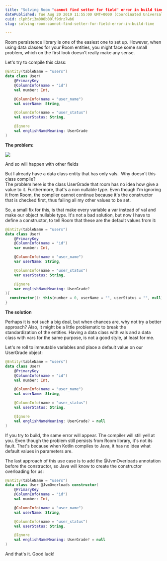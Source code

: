 ```yaml
---
title: "Solving Room "cannot find setter for field" error in build time"
datePublished: Tue Aug 20 2019 11:55:00 GMT+0000 (Coordinated Universal Time)
cuid: clph5ri3m000b09lf9drz7wb6
slug: solving-room-cannot-find-setter-for-field-error-in-build-time

---
```



Room persistence library is one of the easiest one to set up. However, when using data classes for your Room entities, you might face some small problem, which on the first look doesn't really make any sense.

Let's try to compile this class:

```kotlin
@Entity(tableName = "users")
data class User(
    @PrimaryKey
    @ColumnInfo(name = "id")
    val number: Int,

    @ColumnInfo(name = "user_name")
    val userName: String,

    @ColumnInfo(name = "user_status")
    val userStatus: String,

    @Ignore
    val englishNameMeaning: UserGrade
)
```

**The problem:**

[![](https://cdn.hashnode.com/res/hashnode/image/upload/v1701104608262/70e53954-9f6d-4109-8cc7-b55a9769eb17.png)](https://1.bp.blogspot.com/-PPgod4Z5IjM/XVvPC7EQlaI/AAAAAAAAO84/VoCX0RocUjALqQP9_ulYwKZWrPZP2pSfgCLcBGAs/s1600/Screenshot_1.png)

And so will happen with other fields

But I already have a data class entity that has only vals.  Why doesn't this class compile?  
The problem here is the class UserGrade that room has no idea how give a value to it. Furthermore, that's a non nullable type. Even though I'm ignoring it from Room, the compiler cannot continue because it's the constructor that is checked first, thus failing all my other values to be set.

So, a small fix for this, is that make every variable a var instead of val and make our object nullable type. It's not a bad solution, but now I have to define a constructor, to tell Room that these are the default values from it:

```kotlin
@Entity(tableName = "users")
data class User(
    @PrimaryKey
    @ColumnInfo(name = "id")
    var number: Int,

    @ColumnInfo(name = "user_name")
    var userName: String,

    @ColumnInfo(name = "user_status")
    var userStatus: String,

    @Ignore
    var englishNameMeaning: UserGrade?
){
  constructor(): this(number = 0, userName = "", userStatus = "", null)
}
```

**The solution**

Perhaps it is not such a big deal, but when chances are, why not try a better approach? Also, it might be a little problematic to break the standardization of the entities. Having a data class with vals and a data class with vars for the same purpose, is not a good style, at least for me.

Let's re roll to immutable variables and place a default value on our UserGrade object:

```kotlin
@Entity(tableName = "users")
data class User(
    @PrimaryKey
    @ColumnInfo(name = "id")
    val number: Int,

    @ColumnInfo(name = "user_name")
    val userName: String,

    @ColumnInfo(name = "user_status")
    val userStatus: String,

    @Ignore
    val englishNameMeaning: UserGrade? = null
)
```

If you try to build, the same error will appear. The compiler will still yell at you. Even though the problem still persists from Room library, it's not its fault. That's because when Kotlin compiles to Java, it has no idea what default values in parameters are.

The last approach of this use case is to add the @JvmOverloads annotation before the constructor, so Java will know to create the constructor overloading for us:

```kotlin
@Entity(tableName = "users")
data class User @JvmOverloads constructor(
    @PrimaryKey
    @ColumnInfo(name = "id")
    val number: Int,

    @ColumnInfo(name = "user_name")
    val userName: String,

    @ColumnInfo(name = "user_status")
    val userStatus: String,

    @Ignore
    val englishNameMeaning: UserGrade? = null
)
```

And that's it. Good luck!
